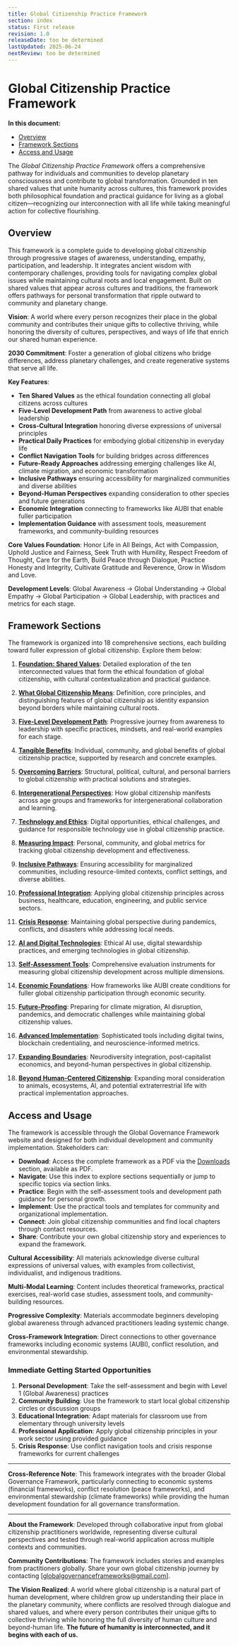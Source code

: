 ```yaml
---
title: Global Citizenship Practice Framework
section: index
status: First release
revision: 1.0
releaseDate: too be determined
lastUpdated: 2025-06-24
nextReview: too be determined
---
```


# Global Citizenship Practice Framework

**In this document:**
- [Overview](#overview)
- [Framework Sections](#framework-sections)
- [Access and Usage](#access-and-usage)

The *Global Citizenship Practice Framework* offers a comprehensive pathway for individuals and communities to develop planetary consciousness and contribute to global transformation. Grounded in ten shared values that unite humanity across cultures, this framework provides both philosophical foundation and practical guidance for living as a global citizen—recognizing our interconnection with all life while taking meaningful action for collective flourishing.

## <a id="overview"></a>Overview
This framework is a complete guide to developing global citizenship through progressive stages of awareness, understanding, empathy, participation, and leadership. It integrates ancient wisdom with contemporary challenges, providing tools for navigating complex global issues while maintaining cultural roots and local engagement. Built on shared values that appear across cultures and traditions, the framework offers pathways for personal transformation that ripple outward to community and planetary change.

**Vision**: A world where every person recognizes their place in the global community and contributes their unique gifts to collective thriving, while honoring the diversity of cultures, perspectives, and ways of life that enrich our shared human experience.

**2030 Commitment**: Foster a generation of global citizens who bridge differences, address planetary challenges, and create regenerative systems that serve all life.

**Key Features**:
- **Ten Shared Values** as the ethical foundation connecting all global citizens across cultures
- **Five-Level Development Path** from awareness to active global leadership
- **Cross-Cultural Integration** honoring diverse expressions of universal principles
- **Practical Daily Practices** for embodying global citizenship in everyday life
- **Conflict Navigation Tools** for building bridges across differences
- **Future-Ready Approaches** addressing emerging challenges like AI, climate migration, and economic transformation
- **Inclusive Pathways** ensuring accessibility for marginalized communities and diverse abilities
- **Beyond-Human Perspectives** expanding consideration to other species and future generations
- **Economic Integration** connecting to frameworks like AUBI that enable fuller participation
- **Implementation Guidance** with assessment tools, measurement frameworks, and community-building resources

**Core Values Foundation**: Honor Life in All Beings, Act with Compassion, Uphold Justice and Fairness, Seek Truth with Humility, Respect Freedom of Thought, Care for the Earth, Build Peace through Dialogue, Practice Honesty and Integrity, Cultivate Gratitude and Reverence, Grow in Wisdom and Love.

**Development Levels**: Global Awareness → Global Understanding → Global Empathy → Global Participation → Global Leadership, with practices and metrics for each stage.

## <a id="framework-sections"></a>Framework Sections
The framework is organized into 18 comprehensive sections, each building toward fuller expression of global citizenship. Explore them below:

1. **[Foundation: Shared Values](/frameworks/global-citizenship-practice#foundation-values)**: Detailed exploration of the ten interconnected values that form the ethical foundation of global citizenship, with cultural contextualization and practical guidance.

2. **[What Global Citizenship Means](/frameworks/global-citizenship-practice#meaning-practice)**: Definition, core principles, and distinguishing features of global citizenship as identity expansion beyond borders while maintaining cultural roots.

3. **[Five-Level Development Path](/frameworks/global-citizenship-practice#development-path)**: Progressive journey from awareness to leadership with specific practices, mindsets, and real-world examples for each stage.

4. **[Tangible Benefits](/frameworks/global-citizenship-practice#tangible-benefits)**: Individual, community, and global benefits of global citizenship practice, supported by research and concrete examples.

5. **[Overcoming Barriers](/frameworks/global-citizenship-practice#overcoming-barriers)**: Structural, political, cultural, and personal barriers to global citizenship with practical solutions and strategies.

6. **[Intergenerational Perspectives](/frameworks/global-citizenship-practice#intergenerational)**: How global citizenship manifests across age groups and frameworks for intergenerational collaboration and learning.

7. **[Technology and Ethics](/frameworks/global-citizenship-practice#technology-ethics)**: Digital opportunities, ethical challenges, and guidance for responsible technology use in global citizenship practice.

8. **[Measuring Impact](/frameworks/global-citizenship-practice#measuring-impact)**: Personal, community, and global metrics for tracking global citizenship development and effectiveness.

9. **[Inclusive Pathways](/frameworks/global-citizenship-practice#inclusive-pathways)**: Ensuring accessibility for marginalized communities, including resource-limited contexts, conflict settings, and diverse abilities.

10. **[Professional Integration](/frameworks/global-citizenship-practice#professional-integration)**: Applying global citizenship principles across business, healthcare, education, engineering, and public service sectors.

11. **[Crisis Response](/frameworks/global-citizenship-practice#crisis-response)**: Maintaining global perspective during pandemics, conflicts, and disasters while addressing local needs.

12. **[AI and Digital Technologies](/frameworks/global-citizenship-practice#ai-digital-technologies)**: Ethical AI use, digital stewardship practices, and emerging technologies in global citizenship.

13. **[Self-Assessment Tools](/frameworks/global-citizenship-practice#self-assessment-tools)**: Comprehensive evaluation instruments for measuring global citizenship development across multiple dimensions.

14. **[Economic Foundations](/frameworks/global-citizenship-practice#economic-foundations)**: How frameworks like AUBI create conditions for fuller global citizenship participation through economic security.

15. **[Future-Proofing](/frameworks/global-citizenship-practice#future-proofing)**: Preparing for climate migration, AI disruption, pandemics, and democratic challenges while maintaining global citizenship values.

16. **[Advanced Implementation](/frameworks/global-citizenship-practice#advanced-implementation)**: Sophisticated tools including digital twins, blockchain credentialing, and neuroscience-informed metrics.

17. **[Expanding Boundaries](/frameworks/global-citizenship-practice#expanding-boundaries)**: Neurodiversity integration, post-capitalist economics, and beyond-human perspectives in global citizenship.

18. **[Beyond Human-Centered Citizenship](/frameworks/global-citizenship-practice#beyond-human)**: Expanding moral consideration to animals, ecosystems, AI, and potential extraterrestrial life with practical implementation approaches.

## <a id="access-and-usage"></a>Access and Usage
The framework is accessible through the Global Governance Framework website and designed for both individual development and community implementation. Stakeholders can:

- **Download**: Access the complete framework as a PDF via the [Downloads](/downloads) section, available as PDF.
- **Navigate**: Use this index to explore sections sequentially or jump to specific topics via section links.
- **Practice**: Begin with the self-assessment tools and development path guidance for personal growth.
- **Implement**: Use the practical tools and templates for community and organizational implementation.
- **Connect**: Join global citizenship communities and find local chapters through contact resources.
- **Share**: Contribute your own global citizenship story and experiences to expand the framework.

**Cultural Accessibility**: All materials acknowledge diverse cultural expressions of universal values, with examples from collectivist, individualist, and indigenous traditions.

**Multi-Modal Learning**: Content includes theoretical frameworks, practical exercises, real-world case studies, assessment tools, and community-building resources.

**Progressive Complexity**: Materials accommodate beginners developing global awareness through advanced practitioners leading systemic change.

**Cross-Framework Integration**: Direct connections to other governance frameworks including economic systems (AUBI), conflict resolution, and environmental stewardship.

### Immediate Getting Started Opportunities
1. **Personal Development**: Take the self-assessment and begin with Level 1 (Global Awareness) practices
2. **Community Building**: Use the framework to start local global citizenship circles or discussion groups
3. **Educational Integration**: Adapt materials for classroom use from elementary through university levels
4. **Professional Application**: Apply global citizenship principles in your work sector using provided guidance
5. **Crisis Response**: Use conflict navigation tools and crisis response frameworks for current challenges

---

**Cross-Reference Note**: This framework integrates with the broader Global Governance Framework, particularly connecting to economic systems (financial frameworks), conflict resolution (peace frameworks), and environmental stewardship (climate frameworks) while providing the human development foundation for all governance transformation.

---

**About the Framework**: Developed through collaborative input from global citizenship practitioners worldwide, representing diverse cultural perspectives and tested through real-world application across multiple contexts and communities.

**Community Contributions**: The framework includes stories and examples from practitioners globally. Share your own global citizenship journey by contacting [globalgovernanceframeworks@gmail.com].

**The Vision Realized**: A world where global citizenship is a natural part of human development, where children grow up understanding their place in the planetary community, where conflicts are resolved through dialogue and shared values, and where every person contributes their unique gifts to collective thriving while honoring the full diversity of human culture and beyond-human life. **The future of humanity is interconnected, and it begins with each of us.**
